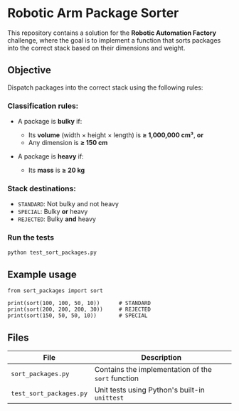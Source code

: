 # Robotic Arm Package Sorter

This repository contains a solution for the **Robotic Automation Factory** challenge, where the goal is to implement a function that sorts packages into the correct stack based on their dimensions and weight.

## Objective

Dispatch packages into the correct stack using the following rules:

### Classification rules:

- A package is **bulky** if:
  - Its **volume** (width × height × length) is **≥ 1,000,000 cm³**, **or**
  - Any dimension is **≥ 150 cm**

- A package is **heavy** if:
  - Its **mass** is **≥ 20 kg**

### Stack destinations:

- `STANDARD`: Not bulky and not heavy
- `SPECIAL`: Bulky **or** heavy
- `REJECTED`: Bulky **and** heavy

### Run the tests

```bash
python test_sort_packages.py
```

## Example usage

```
from sort_packages import sort

print(sort(100, 100, 50, 10))      # STANDARD
print(sort(200, 200, 200, 30))     # REJECTED
print(sort(150, 50, 50, 10))       # SPECIAL
```

## Files

| File                    | Description                                          |
|-------------------------|------------------------------------------------------|
| `sort_packages.py`      | Contains the implementation of the `sort` function  |
| `test_sort_packages.py` | Unit tests using Python's built-in `unittest`       |